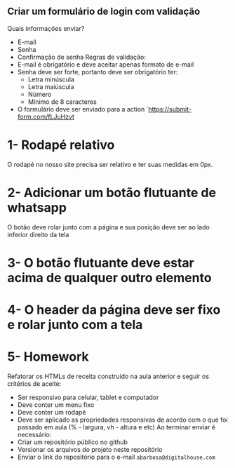 ## Criar um formulário de login com validação
Quais informações enviar?
- E-mail
- Senha
- Confirmação de senha
Regras de validação:
- E-mail é obrigatório e deve aceitar apenas formato de e-mail
- Senha deve ser forte, portanto deve ser obrigatório ter:
  - Letra minúscula
  - Letra maiúscula
  - Número
  - Mínimo de 8 caracteres
- O formulário deve ser enviado para a action `https://submit-form.com/fLJuHzvt

# 1- Rodapé relativo
O rodapé no nosso site precisa ser relativo e ter suas medidas em 0px.
# 2- Adicionar um botão flutuante de whatsapp
O botão deve rolar junto com a página e sua posição deve ser ao lado inferior direito da tela
# 3- O botão flutuante deve estar acima de qualquer outro elemento
# 4- O header da página deve ser fixo e rolar junto com a tela

# 5- Homework
Refatorar os HTMLs de receita construído na aula anterior e seguir os critérios de aceite:
- Ser responsivo para celular, tablet e computador
- Deve conter um menu fixo
- Deve conter um rodapé
- Deve ser aplicado as propriedades responsivas de acordo com o que foi passado em aula (% - largura, vh - altura e etc)
Ao terminar enviar é necessário:
- Criar um repositório público no github
- Versionar os arquivos do projeto neste repositório
- Enviar o link do repositório para o e-mail `abarbosa@digitalhouse.com`